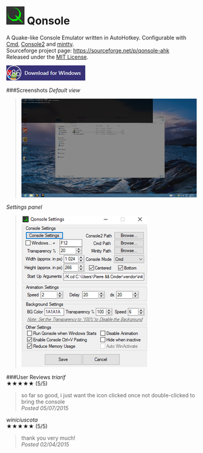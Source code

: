 # ![*](logo/Qonsole_48sm.png) Qonsole
  
A Quake-like Console Emulator written in AutoHotkey. Configurable with [Cmd](https://en.wikipedia.org/wiki/Cmd.exe), [Console2](https://sourceforge.net/projects/console/) and [mintty](https://mintty.github.io/).  
Sourceforge project page: https://sourceforge.net/p/qonsole-ahk  
Released under the [MIT License](LICENSE.md).  

[![Download for Microsoft Windows](logo/download_x86.png)](https://github.com/joedf/Qonsole/releases/latest)  

###Screenshots
_Default view_  
> ![screenshot1](screens/s1.png)
  
_Settings panel_  
> ![screenshot2](screens/s2.png)

###User Reviews
*_triarif_*  
★★★★★ (5/5)  
> so far so good, i just want the icon clicked once not double-clicked to bring the console  
_Posted 05/07/2015_
  
*_winiciuscota_*  
★★★★★ (5/5)  
> thank you very much!  
_Posted 02/04/2015_
